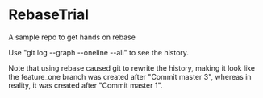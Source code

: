 # RebaseTrial
A sample repo to get hands on rebase

Use "git log --graph --oneline --all" to see the history.

Note that using rebase caused git to rewrite the history, 
making it look like the feature_one branch was created after "Commit master 3",
whereas in reality, it was created after "Commit master 1".

